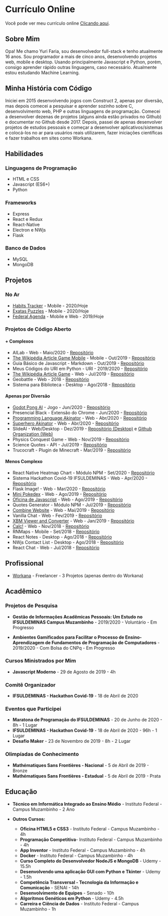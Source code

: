 # Currículo Online
Você pode ver meu currículo online <a href="https://windows87.github.io/">Clicando aqui</a>.

## Sobre Mim
Opa! Me chamo Yuri Faria, sou desenvolvedor full-stack e tenho atualmente 16 anos. Sou programador a mais de cinco anos, desenvolvendo projetos web, mobile e desktop. Usando principalmente Javascript e Python, porém, consigo aprender rápido outras linguagens, caso necessário. Atualmente estou estudando Machine Learning.

## Minha História com Código
Iniciei em 2015 desenvolvendo jogos com Construct 2, apenas por diversão, mas depois comecei a pesquisar e aprender sozinho sobre C, desenvolvimento web, PHP e outras linguagens de programação. Comecei a desenvolver dezenas de projetos (alguns ainda estão privados no Github) e documentar no Github desde 2017. Depois, passei de apenas desenvolver projetos de estudos pessoais e começar a desenvolver aplicativos/sistemas e colocá-los no ar para usuários reais utilizarem, fazer iniciações científicas e fazer trabalhos em sites como Workana.

## Habilidades
### Linguagens de Programação
- HTML e CSS
- Javascript (ES6+)
- Python

### Frameworks
- Express
- React e Redux
- React-Native
- Electron e NWjs
- Flask

### Banco de Dados
- MySQL
- MongoDB

## Projetos
### No Ar
- <a href="https://play.google.com/store/apps/details?id=com.heatmaphabittracker">Habits Tracker</a> - Mobile - 2020/Hoje
- <a href="https://play.google.com/store/apps/details?id=com.cspuzzles">Exatas Puzzles</a> - Mobile - 2020/Hoje
- <a href="https://play.google.com/store/apps/details?id=com.federalagenda">Federal Agenda</a> - Mobile e Web - 2019/Hoje

### Projetos de Código Aberto
#### + Complexos
- AILab - Web - Maio/2020 - <a href="https://github.com/Windows87/ailab">Repositório</a>
- <a href="https://play.google.com/store/apps/details?id=com.thewikipediaarticlegamemobile">The Wikipédia Article Game Mobile</a> - Mobile - Out/2019 - <a href="https://github.com/Windows87/the-wikipedia-article-game-mobile/">Repositório</a>
- Guia Básico de Javascript - Markdown - Out/2019 - <a href="https://github.com/Windows87/guia-basico-javascript">Repositório</a>
- Meus Códigos do URI em Python - URI - 2019/2020 - <a href="https://github.com/Windows87/uri-python">Repositório</a>
- <a href="https://windows87.github.io/the-wikipedia-article-game/">The Wikipédia Article Game</a> - Web - Jul/2019 - <a href="https://github.com/Windows87/the-wikipedia-article-game">Repositório</a>
- Geobattle - Web - 2018 - <a href="https://github.com/Windows87/geobattle/">Repositório</a>
- Sistema para Biblioteca - Desktop - Ago/2018 - <a href="https://github.com/Windows87/biblioteca/">Repositório</a>

#### Apenas por Diversão
- <a href="https://windows87.github.io/godot-pong-ai/">Godot Pong AI</a> - Jogo - Jun/2020 - <a href="https://github.com/Windows87/godot-pong-ai">Repositório</a>
- Presencial Black - Extensão do Chrome - Jun/2020 - <a href="https://github.com/Windows87/presencial-black">Repositório</a>
- <a href="https://programming-language-akinator.herokuapp.com/">Programming Language Akinator</a> - Web - Abr/2020 - <a href="https://github.com/Windows87/programming-language-akinator">Repositório</a>
- <a href="https://superhero-akinator.herokuapp.com/">Superhero Akinator</a> - Web - Abr/2020 - <a href="https://github.com/Windows87/superhero-akinator">Repositório</a>
- SlideAI - Web/Desktop - Dez/2019 - <a href="https://github.com/LeoFC97/pptx-maker">Repositório (Desktop)</a> e <a href="https://github.com/slideai">Github Organization (Web)</a>
- Physics Conquest Game - Web - Nov/2019 - <a href="https://github.com/Windows87/physics-conquest-game">Repositório</a>
- Science Quotes - API - Jul/2019 - <a href="https://github.com/Windows87/science-quotes">Repositório</a>
- Trucocraft - Plugin de Minecraft - Mar/2019 - <a href="https://github.com/Windows87/trucocraft">Repositório</a>

#### Menos Complexo
- React Native Heatmap Chart - Módulo NPM - Set/2020 - <a href="https://github.com/Windows87/react-native-heatmap-chart">Repositório</a>
- Sistema Hackathon Covid-19 IFSULDEMINAS - Web - Apr/2020 - <a href="https://github.com/Windows87/sistema-hackathon-covid19">Repositório</a>
- Flask Image! - Web - Mar/2020 - <a href="https://github.com/Windows87/image-upload-flask">Repositório</a>
- <a href="https://windows87.github.io/mini-pokedex/">Mini Pokedex</a> - Web - Ago/2019 - <a href="https://github.com/Windows87/mini-pokedex">Repositório</a>
- <a href="https://windows87.github.io/seminfo-javascript-moderno/">Oficina de Javascript</a> - Web - Ago/2019 - <a href="https://github.com/Windows87/seminfo-javascript-moderno">Repositório</a>
- Quotes Generator - Módulo NPM - Jul/2019 - <a href="https://github.com/Windows87/quotes-photos-generator">Repositório</a>
- <a href="https://windows87.github.io/combine-website/">Combine Website</a> - Web - Mai/2019 - <a href="https://github.com/Windows87/combine-website/">Repositório</a>
- Vanilla Chat - Web - Fev/2019 - <a href="https://github.com/Windows87/vanilla-chat/">Repositório</a>
- <a href="https://windows87.github.io/xbm-viewer-converter/">XBM Viewer and Converter</a> - Web - Jan/2019 - <a href="https://github.com/Windows87/xbm-viewer-converter/">Repositório</a>
- <a href="https://windows87.github.io/calc/">Calc!</a> - Web - Nov/2018 - <a href="https://github.com/Windows87/calc">Repositório</a>
- RNMaps - Mobile - Set/2018 - <a href="https://github.com/Windows87/RNMaps">Repositório</a>
- React Notes - Desktop - Ago/2018 - <a href="https://github.com/Windows87/react-notes/">Repositório</a>
- NWjs Contact List - Desktop - Ago/2018 - <a href="https://github.com/Windows87/nwjs-contact-list/">Repositório</a>
- React Chat - Web - Jul/2018 - <a href="https://github.com/Windows87/react-chat/">Repositório</a>

## Profissional
- <a href="https://www.workana.com/freelancer/2cb3c0575b8224b08adaad276bc68389">Workana</a> - Freelancer - 3 Projetos (apenas dentro do Workana)

## Acadêmico
### Projetos de Pesquisa

- **Gestão de Informações Acadêmicas Pessoais: Um Estudo no IFSULDEMINAS Campus Muzambinho** - 2019/2020 - Voluntário - Em Progresso

- **Ambientes Gamificados para Facilitar o Processo de Ensino-Aprendizagem de Fundamentos de Programação de Computadores** - 2019/2020 - Com Bolsa do CNPq - Em Progresso

### Cursos Ministrados por Mim
- **Javascript Moderno** - 29 de Agosto de 2019 - 4h

### Comitê Organizador
- **IFSULDEMINAS - Hackathon Covid-19** - 18 de Abril de 2020

### Eventos que Participei
- **Maratona de Programação do IFSULDEMINAS** - 20 de Junho de 2020 - 8h - 1 Lugar
- **IFSULDEMINAS - Hackathon Covid-19** - 18 de Abril de 2020 - 96h - 1 Lugar
- **Desafio Maker** - 23 de Novembro de 2019 - 8h - 2 Lugar

### Olimpíadas de Conhecimento
- **Mathématiques Sans Frontières - Nacional** - 5 de Abril de 2019 - Bronze
- **Mathématiques Sans Frontières - Estadual** - 5 de Abril de 2019 - Prata

## Educação
- **Técnico em Informática Integrado ao Ensino Médio** - Instituto Federal - Campus Muzambinho - 2 Ano

- **Outros Cursos:**
    - **Oficina HTML5 e CSS3** - Instituto Federal - Campus Muzambinho - 4h
    - **Programação Competitiva**- Instituto Federal - Campus Muzambinho - 4h
    - **App Inventor** - Instituto Federal - Campus Muzambinho - 4h
    - **Docker** - Instituto Federal - Campus Muzambinho - 4h
    - **Curso Completo do Desenvolvedor NodeJS e MongoDB** - Udemy - 15.5h
    - **Desenvolvendo uma aplicação GUI com Python e Tkinter** - Udemy - 1.5h
    - **Competência Transversal - Tecnologia da Informação e Comunicação** - SENAI - 14h
    - **Desenvolvimento de Equipes** - Senado - 10h
    - **Algoritmos Genéticos em Python** - Udemy - 4.5h
    - **Carreira e Ciência de Dados** - Instituto Federal - Campus Muzambinho - 1h

